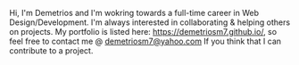 Hi, I'm Demetrios and I'm wokring towards a full-time career in Web Design/Development.
I'm always interested in collaborating & helping others on projects.
My portfolio is listed here: https://demetriosm7.github.io/, so feel free to contact me @ demetriosm7@yahoo.com If you think that I can contribute to a project.
